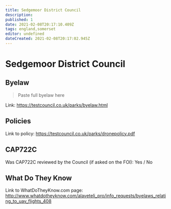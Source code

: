 ```yaml
---
title: Sedgemoor District Council
description:
published: 1
date: 2021-02-08T20:17:10.409Z
tags: england,somerset
editor: undefined
dateCreated: 2021-02-08T20:17:02.945Z
---
```


# Sedgemoor District Council


## Byelaw
> Paste full byelaw here

Link:
https://testcouncil.co.uk/parks/byelaw.html

## Policies
Link to policy:
https://testcouncil.co.uk/parks/dronepolicy.pdf

## CAP722C

Was CAP722C reviewed by the Council (if asked on the FOI): Yes / No

## What Do They Know

Link to WhatDoTheyKnow.com page:
http://www.whatdotheyknow.com/alaveteli_pro/info_requests/byelaws_relating_to_uav_flights_408

